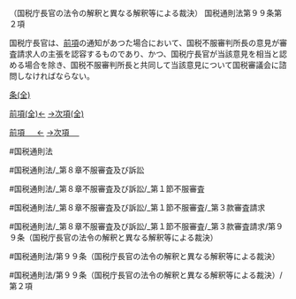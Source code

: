 （国税庁長官の法令の解釈と異なる解釈等による裁決）
国税通則法第９９条第２項

国税庁長官は、[前項](国税通則法＿＿＿＿＿第９９条第１項)の通知があつた場合において、国税不服審判所長の意見が審査請求人の主張を認容するものであり、かつ、国税庁長官が当該意見を相当と認める場合を除き、国税不服審判所長と共同して当該意見について国税審議会に諮問しなければならない。

[条(全)](国税通則法＿＿＿＿＿第９９条_.md)

[前項(全)←](国税通則法＿＿＿＿＿第９９条第１項_.md)    [→次項(全)](国税通則法＿＿＿＿＿第９９条第３項_.md)

[前項 　 ←](国税通則法＿＿＿＿＿第９９条第１項.md)    [→次項 　 ](国税通則法＿＿＿＿＿第９９条第３項.md)



#国税通則法

#国税通則法/_第８章不服審査及び訴訟

#国税通則法/_第８章不服審査及び訴訟/_第１節不服審査

#国税通則法/_第８章不服審査及び訴訟/_第１節不服審査/_第３款審査請求

#国税通則法/_第８章不服審査及び訴訟/_第１節不服審査/_第３款審査請求/第９９条（国税庁長官の法令の解釈と異なる解釈等による裁決）

#国税通則法/第９９条（国税庁長官の法令の解釈と異なる解釈等による裁決）

#国税通則法/第９９条（国税庁長官の法令の解釈と異なる解釈等による裁決）/第２項

